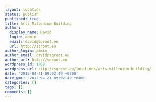 ```yaml
---
layout: location
status: publish
published: true
title: Arts Millenium Building
author:
  display_name: David
  login: admin
  email: david@sqroot.eu
  url: http://sqroot.eu
author_login: admin
author_email: david@sqroot.eu
author_url: http://sqroot.eu
wordpress_id: 1588
wordpress_url: http://sqroot.eu/locations/arts-millenium-building/
date: '2012-04-21 09:02:49 +0300'
date_gmt: '2012-04-21 09:02:49 +0300'
categories: []
tags: []
comments: []
---
```


